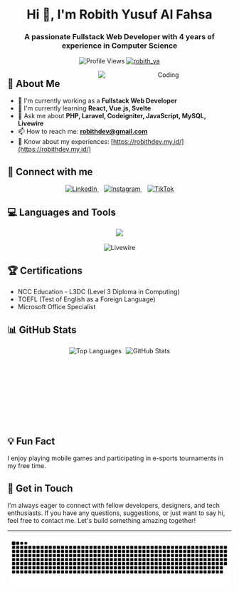 <h1 align="center">Hi 👋, I'm Robith Yusuf Al Fahsa</h1>
<h3 align="center">A passionate Fullstack Web Developer with 4 years of experience in Computer Science</h3>

<p align="center">
  <img src="https://komarev.com/ghpvc/?username=robithyusuf&label=Profile%20views&color=0e75b6&style=flat" alt="Profile Views" />
  <a href="https://instagram.com/robith_ya" target="blank">
    <img src="https://img.shields.io/badge/Instagram-E4405F?style=for-the-badge&logo=instagram&logoColor=white" alt="robith_ya" />
  </a>
</p>

<div align="center">
  <img align="right" alt="Coding" width="300" src="https://cdn.dribbble.com/users/1162077/screenshots/3848914/programmer.gif">
</div>

## 🚀 About Me

- 🔭 I'm currently working as a **Fullstack Web Developer**
- 🌱 I'm currently learning **React, Vue.js, Svelte**
- 💬 Ask me about **PHP, Laravel, Codeigniter, JavaScript, MySQL, Livewire**
- 📫 How to reach me: **robithdev@gmail.com**
- 📄 Know about my experiences: [https://robithdev.my.id/](https://robithdev.my.id/)

## 🔗 Connect with me

<p align="center">
  <a href="https://linkedin.com/in/robithyusuf/" target="_blank">
    <img src="https://skillicons.dev/icons?i=linkedin" alt="LinkedIn" />
  </a>
  &nbsp;&nbsp;
  <a href="https://instagram.com/robith_ya" target="_blank">
    <img src="https://skillicons.dev/icons?i=instagram" alt="Instagram" />
  </a>
  &nbsp;&nbsp;
  <a href="https://www.tiktok.com/@robithdev" target="_blank">
    <img src="https://img.shields.io/badge/TikTok-000000?style=for-the-badge&logo=tiktok&logoColor=white" alt="TikTok" height="32" />
  </a>
</p>

## 💻 Languages and Tools

<p align="center">
  <a href="https://skillicons.dev">
    <img src="https://skillicons.dev/icons?i=php,laravel,js,html,css,bootstrap,tailwind,mysql,git,ps,react,vue,svelte&theme=light&perline=6" />
  </a>
</p>
<p align="center">
  <img src="https://img.shields.io/badge/Livewire-FB70A9?style=for-the-badge&logo=livewire&logoColor=white" alt="Livewire" />
</p>

## 🏆 Certifications

- NCC Education - L3DC (Level 3 Diploma in Computing)
- TOEFL (Test of English as a Foreign Language)
- Microsoft Office Specialist

## 📊 GitHub Stats

<div align="center" style="display: flex; justify-content: center; gap: 10px;">
  <img src="https://github-readme-stats.vercel.app/api/top-langs?username=RobithYusuf&show_icons=true&locale=en&layout=compact&theme=dracula" alt="Top Languages" height="170" />
  <img src="https://github-readme-stats.vercel.app/api?username=RobithYusuf&show_icons=true&locale=en&theme=dracula" alt="GitHub Stats" height="170" />
</div>

## 💡 Fun Fact

I enjoy playing mobile games and participating in e-sports tournaments in my free time.

## 📧 Get in Touch

I'm always eager to connect with fellow developers, designers, and tech enthusiasts. If you have any questions, suggestions, or just want to say hi, feel free to contact me. Let's build something amazing together!

---

<!-- Snake animation -->
<div align="center">
  <img src="https://raw.githubusercontent.com/platane/platane/output/github-contribution-grid-snake-dark.svg" alt="Snake animation" />
</div>
